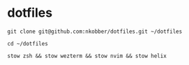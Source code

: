 # dotfiles

```
git clone git@github.com:nkobber/dotfiles.git ~/dotfiles
```

```
cd ~/dotfiles
```

```
stow zsh && stow wezterm && stow nvim && stow helix
```
